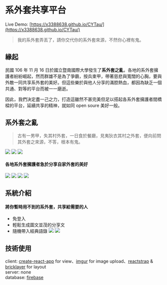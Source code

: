 # 系外套共享平台
Live Demo: [https://x3388638.github.io/CYTau/](https://x3388638.github.io/CYTau/)  
> 我的系外套弄丟了，請你交代你的系外套來源，不然你心裡有鬼。

## 緣起
民國 106 年 11 月 16 日於國立暨南國際大學發生了**系外套之亂**，各地的系外套擁護者紛紛崛起，然而群雄不是為了爭霸，按兵束甲，帶著慈悲與寬闊的心胸，要與外敵一同共享系外套的美好。但這些樂於與他人分享的滿腔熱血，都因為缺乏一個共通、對等的平台而被一一磨逝。  
  
因此，我們決定盡一己之力，打造這雖然不甚完美但足以搭起各系外套擁護者間橋樑的平台，延續共享的精神，就如同 open soure 美好一般。  
  
## 系外套之亂
> 古有一男甲，失其村外套，一日食於餐廳，見夷狄衣其村之外套，便向前問其外套之來源，不答，根本有鬼。
> 

![](https://i.imgur.com/1Bw9ppb.png)
![](https://i.imgur.com/kHGvqwi.png)
![](https://i.imgur.com/N7xSjf0.png)

#### 各地系外套擁護者急於分享自家外套的美好
![](https://i.imgur.com/q1L2ruD.png)
![](https://i.imgur.com/sCaL87U.png)
![](https://i.imgur.com/ct6PjrV.png)
![](https://i.imgur.com/7okoQ1t.png)

## 系統介紹
#### 將你暫時用不到的系外套，共享給需要的人
- 免登入
- 輕鬆生成圖文並茂的分享文
- 隨機帶入經典語錄
![](https://i.imgur.com/vu3cWMR.png)
![](https://i.imgur.com/LhR6EcF.png)

## 技術使用
client: [create-react-app](https://github.com/facebookincubator/create-react-app) for view、[imgur](https://apidocs.imgur.com/) for image upload、[reactstrap](https://github.com/reactstrap/reactstrap) & [bricklayer](https://github.com/ademilter/bricklayer) for layout  
server: none  
database: [firebase](https://firebase.google.com/)
